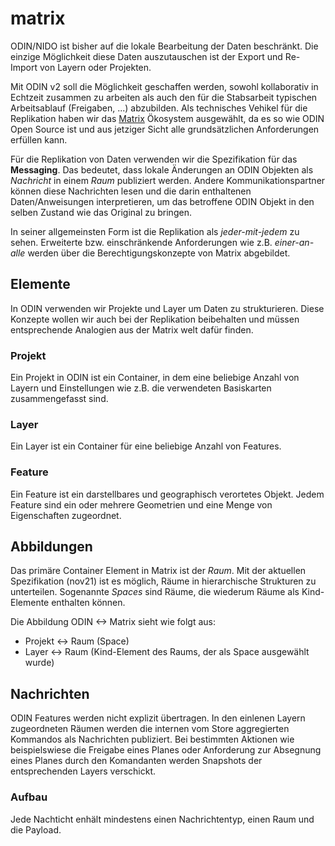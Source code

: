 # matrix

ODIN/NIDO ist bisher auf die lokale Bearbeitung der Daten beschränkt. Die einzige Möglichkeit diese Daten auszutauschen ist der Export und Re-Import von Layern oder Projekten. 

Mit ODIN v2 soll die Möglichkeit geschaffen werden, sowohl kollaborativ in Echtzeit zusammen zu arbeiten als auch den für die Stabsarbeit typischen Arbeitsablauf (Freigaben, ...) abzubilden. Als technisches Vehikel für die Replikation haben wir das [Matrix](https://matrix.org) Ökosystem ausgewählt, da es so wie ODIN Open Source ist und aus jetziger Sicht alle grundsätzlichen Anforderungen erfüllen kann.

Für die Replikation von Daten verwenden wir die Spezifikation für das __Messaging__. Das bedeutet, dass lokale Änderungen an ODIN Objekten als _Nachricht_ in einem _Raum_ publiziert werden. Andere Kommunikationspartner können diese Nachrichten lesen und die darin enthaltenen Daten/Anweisungen interpretieren, um das betroffene ODIN Objekt in den selben Zustand wie das Original zu bringen.

In seiner allgemeinsten Form ist die Replikation als _jeder-mit-jedem_ zu sehen. Erweiterte bzw. einschränkende Anforderungen wie z.B. _einer-an-alle_ werden über die Berechtigungskonzepte von Matrix abgebildet.

## Elemente

In ODIN verwenden wir Projekte und Layer um Daten zu strukturieren. Diese Konzepte wollen wir auch bei der Replikation beibehalten und müssen entsprechende Analogien aus der Matrix welt dafür finden.

### Projekt

Ein Projekt in ODIN ist ein Container, in dem eine beliebige Anzahl von Layern und Einstellungen wie z.B. die verwendeten Basiskarten zusammengefasst sind.

### Layer

Ein Layer ist ein Container für eine beliebige Anzahl von Features.

### Feature

Ein Feature ist ein darstellbares und geographisch verortetes Objekt. Jedem Feature sind ein oder mehrere Geometrien und eine Menge von Eigenschaften zugeordnet.

## Abbildungen

Das primäre Container Element in Matrix ist der _Raum_. Mit der aktuellen Spezifikation (nov21) ist es möglich, Räume in hierarchische Strukturen zu unterteilen. Sogenannte _Spaces_ sind Räume, die wiederum Räume als Kind-Elemente enthalten können.

Die Abbildung ODIN <-> Matrix sieht wie folgt aus:

  * Projekt <-> Raum (Space)
  * Layer <-> Raum (Kind-Element des Raums, der als Space ausgewählt wurde)

## Nachrichten

ODIN Features werden nicht explizit übertragen. In den einlenen Layern zugeordneten Räumen werden die internen vom Store aggregierten Kommandos als Nachrichten publiziert. Bei bestimmten Aktionen wie beispielswiese die Freigabe eines Planes oder Anforderung zur Absegnung eines Planes durch den Komandanten werden Snapshots der entsprechenden Layers verschickt. 

### Aufbau 

Jede Nachticht enhält mindestens einen Nachrichtentyp, einen Raum und die Payload.

## 




